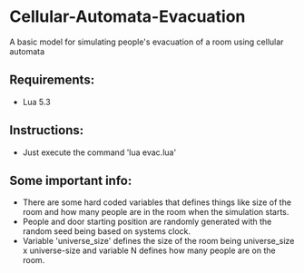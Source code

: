 # Cellular-Automata-Evacuation
A basic model for simulating people's evacuation of a room using cellular automata

## Requirements:
* Lua 5.3

## Instructions:
* Just execute the command 'lua evac.lua'

## Some important info:
* There are some hard coded variables that defines things like size of the room and how many people are in the room when the simulation starts.
* People and door starting position are randomly generated with the random seed being based on systems clock.
* Variable 'universe_size' defines the size of the room being universe_size x universe-size and variable N defines how many people are on the room.

